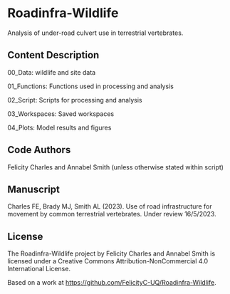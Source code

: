 # Roadinfra-Wildlife

Analysis of under-road culvert use in terrestrial vertebrates.

## Content Description

00_Data: wildlife and site data

01_Functions: Functions used in processing and analysis

02_Script: Scripts for processing and analysis

03_Workspaces: Saved workspaces

04_Plots: Model results and figures



## Code Authors

Felicity Charles and Annabel Smith (unless otherwise stated within script)

## Manuscript

Charles FE, Brady MJ, Smith AL (2023). Use of road infrastructure for movement by common terrestrial vertebrates. Under review 16/5/2023.

## License

The Roadinfra-Wildlife project by Felicity Charles and Annabel Smith is licensed under a Creative Commons Attribution-NonCommercial 4.0 International License.

Based on a work at https://github.com/FelicityC-UQ/Roadinfra-Wildlife.
